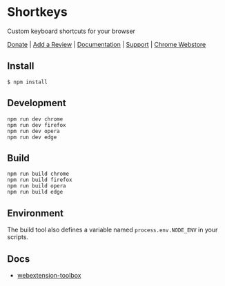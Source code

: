 # Shortkeys

Custom keyboard shortcuts for your browser

[Donate](https://salt.bountysource.com/teams/chrome-shortkeys) | 
[Add a Review](https://chrome.google.com/webstore/detail/shortkeys-custom-keyboard/logpjaacgmcbpdkdchjiaagddngobkck/reviews?hl=en-US&gl=US) | 
[Documentation](https://github.com/mikecrittenden/shortkeys/wiki/How-To-Use-Shortkeys) | 
[Support](https://github.com/mikecrittenden/shortkeys/issues) | 
[Chrome Webstore](https://chrome.google.com/webstore/detail/shortkeys-custom-keyboard/logpjaacgmcbpdkdchjiaagddngobkck?hl=en-US&gl=US)

## Install

	$ npm install

## Development

    npm run dev chrome
    npm run dev firefox
    npm run dev opera
    npm run dev edge

## Build

    npm run build chrome
    npm run build firefox
    npm run build opera
    npm run build edge

## Environment

The build tool also defines a variable named `process.env.NODE_ENV` in your scripts. 

## Docs

* [webextension-toolbox](https://github.com/HaNdTriX/webextension-toolbox)
